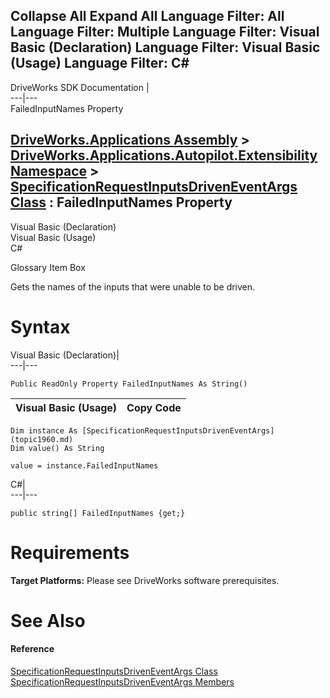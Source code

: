 Collapse All Expand All Language Filter: All  Language Filter: Multiple  Language Filter: Visual Basic (Declaration) Language Filter: Visual Basic (Usage) Language Filter: C#  
---  
DriveWorks SDK Documentation  |   
---|---  
FailedInputNames Property   
  
[DriveWorks.Applications Assembly](topic13.md) > [DriveWorks.Applications.Autopilot.Extensibility Namespace](topic1633.md) > [SpecificationRequestInputsDrivenEventArgs Class](topic1960.md) : FailedInputNames Property  
---  
  
Visual Basic (Declaration)    
Visual Basic (Usage)    
C# 

Glossary Item Box

Gets the names of the inputs that were unable to be driven. 

# Syntax

Visual Basic (Declaration)|   
---|---  
      
    
    Public ReadOnly Property FailedInputNames As String()  
  
Visual Basic (Usage)| Copy Code  
---|---  
      
    
    Dim instance As [SpecificationRequestInputsDrivenEventArgs](topic1960.md)
    Dim value() As String
     
    value = instance.FailedInputNames  
  
C#|   
---|---  
      
    
    public string[] FailedInputNames {get;}  
  
# Requirements

**Target Platforms:** Please see DriveWorks software prerequisites.

# See Also

#### Reference

[SpecificationRequestInputsDrivenEventArgs Class](topic1960.md)   
[SpecificationRequestInputsDrivenEventArgs Members](topic1961.md)


